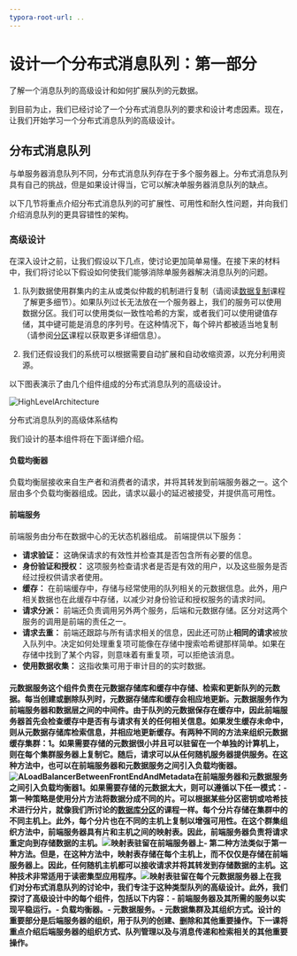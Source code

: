 ```yaml
---
typora-root-url: ..
---
```


# 设计一个分布式消息队列：第一部分

了解一个消息队列的高级设计和如何扩展队列的元数据。

到目前为止，我们已经讨论了一个分布式消息队列的要求和设计考虑因素。现在，让我们开始学习一个分布式消息队列的高级设计。

## 分布式消息队列

与单服务器消息队列不同，分布式消息队列存在于多个服务器上。分布式消息队列具有自己的挑战，但是如果设计得当，它可以解决单服务器消息队列的缺点。

以下几节将重点介绍分布式消息队列的可扩展性、可用性和耐久性问题，并向我们介绍消息队列的更具容错性的架构。

### 高级设计

在深入设计之前，让我们假设以下几点，使讨论更加简单易懂。在接下来的材料中，我们将讨论以下假设如何使我们能够消除单服务器解决消息队列的问题。

1. 队列数据使用群集内的主从或类似仲裁的机制进行复制（请阅读[数据复制](https://www.educative.io/collection/page/10370001/4941429335392256/5241733675220992)课程了解更多细节）。如果队列过长无法放在一个服务器上，我们的服务可以使用数据分区。我们可以使用类似一致性哈希的方案，或者我们可以使用键值存储，其中键可能是消息的序列号。在这种情况下，每个碎片都被适当地复制（请参阅[分区](https://www.educative.io/collection/page/10370001/4941429335392256/6254160546103296)课程以获取更多详细信息）。

2. 我们还假设我们的系统可以根据需要自动扩展和自动收缩资源，以充分利用资源。

以下图表演示了由几个组件组成的分布式消息队列的高级设计。

![HighLevelArchitecture](/img/17-Distributed%20Messaging%20Queue/HighLevelArchitecture.png)

分布式消息队列的高级体系结构

我们设计的基本组件将在下面详细介绍。

#### 负载均衡器

负载均衡层接收来自生产者和消费者的请求，并将其转发到前端服务器之一。这个层由多个负载均衡器组成。因此，请求以最小的延迟被接受，并提供高可用性。

#### 前端服务

前端服务由分布在数据中心的无状态机器组成。 前端提供以下服务：

- **请求验证：** 这确保请求的有效性并检查其是否包含所有必要的信息。
- **身份验证和授权：** 这项服务检查请求者是否是有效的用户，以及这些服务是否经过授权供请求者使用。
- **缓存：** 在前端缓存中，存储与经常使用的队列相关的元数据信息。此外，用户相关数据也在此缓存中存储，以减少对身份验证和授权服务的请求时间。
- **请求分派：** 前端还负责调用另外两个服务，后端和元数据存储。区分对这两个服务的调用是前端的责任之一。
- **请求去重：** 前端还跟踪与所有请求相关的信息，因此还可防止**相同的请求**被放入队列中。决定如何处理重复项可能像在存储中搜索哈希键那样简单。如果在存储中找到了某个内容，则意味着有重复项，可以拒绝该消息。
- **使用数据收集：** 这指收集可用于审计目的的实时数据。

#### 元数据服务这个组件负责在元数据存储库和缓存中存储、检索和更新队列的元数据。每当创建或删除队列时，元数据存储库和缓存会相应地更新。元数据服务作为前端服务器和数据层之间的中间件。由于队列的元数据保存在缓存中，因此前端服务器首先会检查缓存中是否有与请求有关的任何相关信息。如果发生缓存未命中，则从元数据存储库检索信息，并相应地更新缓存。有两种不同的方法来组织元数据缓存集群：1。如果需要存储的元数据很小并且可以驻留在一个单独的计算机上，则在每个集群服务器上复制它。随后，请求可以从任何随机服务器提供服务。在这种方法中，也可以在前端服务器和元数据服务之间引入负载均衡器。![ALoadBalancerBetweenFrontEndAndMetadata](/img/17-Distributed%20Messaging%20Queue/ALoadBalancerBetweenFrontEndAndMetadata.png)在前端服务器和元数据服务之间引入负载均衡器1。如果需要存储的元数据太大，则可以遵循以下任一模式：- 第一种策略是使用分片方法将数据分成不同的片。可以根据某些分区密钥或哈希技术进行分片，就像我们所讨论的[数据库分区](https://www.educative.io/collection/page/10370001/4941429335392256/6254160546103296)的课程一样。每个分片存储在集群中的不同主机上。此外，每个分片也在不同的主机上复制以增强可用性。在这个群集组织方法中，前端服务器具有片和主机之间的映射表。因此，前端服务器负责将请求重定向到存储数据的主机。![](/img/17-Distributed%20Messaging%20Queue/MappingTableResidesOnTheFrontEndServers.png)映射表驻留在前端服务器上- 第二种方法类似于第一种方法。但是，在这种方法中，映射表存储在每个主机上，而不仅仅是存储在前端服务器上。因此，任何随机主机都可以接收请求并将其转发到存储数据的主机。这种技术非常适用于读密集型应用程序。![](/img/17-Distributed%20Messaging%20Queue/MappingTableResidesOnEachMetadataServer.png)映射表驻留在每个元数据服务器上在我们对分布式消息队列的讨论中，我们专注于这种类型队列的高级设计。此外，我们探讨了高级设计中的每个组件，包括以下内容：- 前端服务器及其所需的服务以实现平稳运行。- 负载均衡器。- 元数据服务。- 元数据集群及其组织方式。设计的重要部分是后端服务器的组织，用于队列的创建、删除和其他重要操作。下一课将重点介绍后端服务器的组织方式、队列管理以及与消息传递和检索相关的其他重要操作。